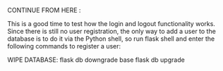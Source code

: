 CONTINUE FROM HERE :

This is a good time to test how the login and logout functionality works. Since there is still no user registration, the only way to add a user to the database is to do it via the Python shell, so run flask shell and enter the following commands to register a user:





WIPE DATABASE:
flask db downgrade base
flask db upgrade